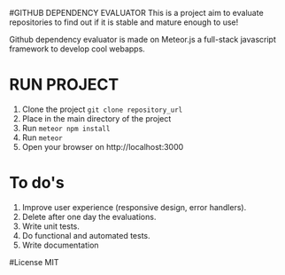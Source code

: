 #GITHUB DEPENDENCY EVALUATOR
This is a project aim to evaluate repositories to find out if it is stable and mature enough to use!

Github dependency evaluator is made on Meteor.js a full-stack javascript framework to develop cool webapps.

# RUN PROJECT

1. Clone the project `git clone repository_url`
2. Place in the main directory of the project
3. Run `meteor npm install`
4. Run `meteor`
5. Open your browser on http://localhost:3000

# To do's

1. Improve user experience (responsive design, error handlers).
2. Delete after one day the evaluations.
3. Write unit tests.
4. Do functional and automated tests.
5. Write documentation

#License
MIT
